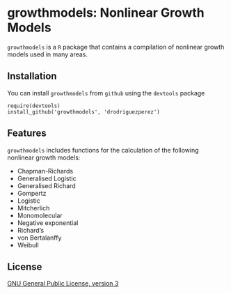 # growthmodels: Nonlinear Growth Models

`growthmodels` is a `R` package that contains a compilation of nonlinear growth models used in many areas.

## Installation

You can install `growthmodels` from `github` using the `devtools` package

```
require(devtools)
install_github('growthmodels', 'drodriguezperez')
```

## Features

`growthmodels` includes functions for the calculation of the following nonlinear growth models:

* Chapman-Richards
* Generalised Logistic
* Generalised Richard
* Gompertz
* Logistic
* Mitcherlich
* Monomolecular
* Negative exponential
* Richard’s
* von Bertalanffy
* Weibull

## License

[GNU General Public License, version 3](http://www.gnu.org/licenses/gpl-3.0.txt)
